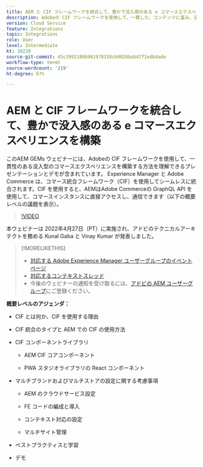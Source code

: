 ```yaml
---
title: AEM と CIF フレームワークを統合して、豊かで没入感のある e コマースエクスペリエンスを構築
description: Adobeの CIF フレームワークを使用して、一貫した、コンテンツに富み、没入感のあるコマースエクスペリエンスを構築する方法を理解します。
version: Cloud Service
feature: Integrations
topic: Integrations
role: User
level: Intermediate
kt: 10220
source-git-commit: 45c3992186b961978310cb0026bab47f1edb4ade
workflow-type: tm+mt
source-wordcount: '219'
ht-degree: 67%

---
```



# AEM と CIF フレームワークを統合して、豊かで没入感のある e コマースエクスペリエンスを構築

このAEM GEMs ウェビナーには、Adobeの CIF フレームワークを使用して、一貫性のある没入型のコマースエクスペリエンスを構築する方法を理解できるプレゼンテーションとデモが含まれています。 Experience Manager と Adobe Commerce は、コマース統合フレームワーク（CIF）を使用してシームレスに統合されます。CIF を使用すると、AEMはAdobe Commerceの GraphQL API を使用して、コマースインスタンスに直接アクセスし、通信できます（以下の概要レベルの議題を表示）。

>[!VIDEO](https://video.tv.adobe.com/v/342565/?quality=12&learn=on)

本ウェビナーは 2022年4月27日（PT）に実施され、アドビのテクニカルアーキテクトを務める Kunal Gaba と Vinay Kumar が発表しました。

>[!MORELIKETHIS]
>
>* [対応する Adobe Experience Manager ユーザーグループのイベントページ](https://adobe.ly/3O0uXl5/)
>* [対応するコンテキストスレッド](https://adobe.ly/3jorz5r)
>* 今後のウェビナーの通知を受け取るには、[アドビの AEM ユーザーグループ](https://aem-augs.adobe.com/)にご登録ください。


**概要レベルのアジェンダ：**

* CIF とは何か、CIF を使用する理由

* CIF 統合のタイプと AEM での CIF の使用方法

* CIF コンポーネントライブラリ

   * AEM CIF コアコンポーネント

   * PWA スタジオライブラリの React コンポーネント

* マルチブランドおよびマルチストアの設定に関する考慮事項

   * AEM のクラウドサービス設定

   * FE コードの編成と導入

   * コンテキスト対応の設定

   * マルチサイト管理

* ベストプラクティスと学習

* デモ
